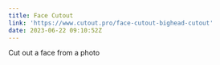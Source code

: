 ```yaml
---
title: Face Cutout
link: 'https://www.cutout.pro/face-cutout-bighead-cutout'
date: 2023-06-22 09:10:52Z
---
```


Cut out a face from a photo
